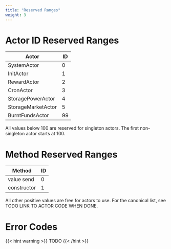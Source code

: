 ```yaml
---
title: "Reserved Ranges"
weight: 3
---
```


# Actor ID Reserved Ranges

| Actor                | ID |
|---|---|
| SystemActor          | 0 |
| InitActor            | 1 |
| RewardActor          | 2 |
| CronActor            | 3 |
| StoragePowerActor    | 4 |
| StorageMarketActor   | 5 |
| BurntFundsActor       | 99 |

All values below 100 are reserved for singleton actors. The first non-singleton actor starts at 100.

# Method Reserved Ranges

| Method               | ID |
|---|---|
| value send           | 0 |
| constructor          | 1 |

All other positive values are free for actors to use. For the canonical list, see TODO LINK TO ACTOR CODE WHEN DONE.

# Error Codes

{{< hint warning >}}
TODO
{{< /hint >}}
